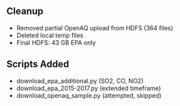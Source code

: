 
## Cleanup
- Removed partial OpenAQ upload from HDFS (364 files)
- Deleted local temp files
- Final HDFS: 43 GB EPA only

## Scripts Added
- download_epa_additional.py (SO2, CO, NO2)
- download_epa_2015-2017.py (extended timeframe)
- download_openaq_sample.py (attempted, skipped)
